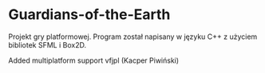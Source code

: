 # Guardians-of-the-Earth
Projekt gry platformowej. Program został napisany w języku C++ z użyciem bibliotek SFML i Box2D.

Added multiplatform support vfjpl (Kacper Piwiński)
